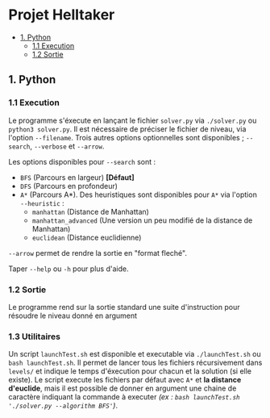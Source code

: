 # Projet Helltaker

- [1. Python](#1-python)
    - [1.1 Execution](#11-execution)
    - [1.2 Sortie](#12-sortie)

## 1. Python
### 1.1 Execution

Le programme s'éxecute en lançant le fichier `solver.py` via `./solver.py` ou `python3 solver.py`. Il est nécessaire de préciser le fichier de niveau, via l'option `--filename`. Trois autres options optionnelles sont disponibles ; `--search`, `--verbose` et `--arrow`. 

Les options disponibles pour `--search` sont :
- `BFS` (Parcours en largeur) **[Défaut]**
- `DFS` (Parcours en profondeur)
- `A*` (Parcours A*). Des heuristiques sont disponibles pour `A*` via l'option `--heuristic` :
    - `manhattan` (Distance de Manhattan)
    - `manhattan_advanced` (Une version un peu modifié de la distance de Manhattan)
    - `euclidean` (Distance euclidienne)

`--arrow` permet de rendre la sortie en "format fleché".

Taper `--help` ou `-h` pour plus d'aide.

### 1.2 Sortie

Le programme rend sur la sortie standard une suite d'instruction pour résoudre le niveau donné en argument

### 1.3 Utilitaires

Un script `launchTest.sh` est disponible et executable via `./launchTest.sh` ou `bash launchTest.sh`. Il permet de lancer tous les fichiers récursivement dans `levels/` et indique le temps d'éxecution pour chacun et la solution (si elle existe). Le script execute les fichiers par défaut avec `A*` et **la distance d'euclide**, mais il est possible de donner en argument une chaine de caractère indiquant la commande à executer *(ex : `bash launchTest.sh './solver.py --algorithm BFS'`)*.